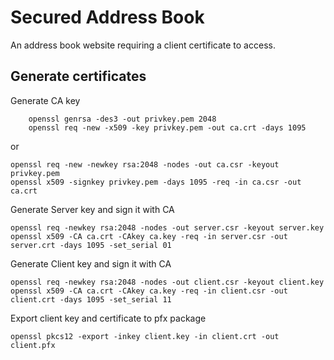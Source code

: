 Secured Address Book
====================

An address book website requiring a client certificate to access.


## Generate certificates

Generate CA key
```
    openssl genrsa -des3 -out privkey.pem 2048
    openssl req -new -x509 -key privkey.pem -out ca.crt -days 1095
```
or

    openssl req -new -newkey rsa:2048 -nodes -out ca.csr -keyout privkey.pem
    openssl x509 -signkey privkey.pem -days 1095 -req -in ca.csr -out ca.crt

Generate Server key and sign it with CA

    openssl req -newkey rsa:2048 -nodes -out server.csr -keyout server.key
    openssl x509 -CA ca.crt -CAkey ca.key -req -in server.csr -out server.crt -days 1095 -set_serial 01

Generate Client key and sign it with CA

    openssl req -newkey rsa:2048 -nodes -out client.csr -keyout client.key
    openssl x509 -CA ca.crt -CAkey ca.key -req -in client.csr -out client.crt -days 1095 -set_serial 11

Export client key and certificate to pfx package

    openssl pkcs12 -export -inkey client.key -in client.crt -out client.pfx


